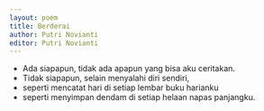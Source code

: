 ```yaml
---
layout: poem
title: Berderai
author: Putri Novianti
editor: Putri Novianti
---
```


- Ada siapapun, tidak ada apapun yang bisa aku ceritakan.
- Tidak siapapun, selain menyalahi diri sendiri,
- seperti mencatat hari di setiap lembar buku harianku
- seperti menyimpan dendam di setiap helaan napas panjangku.
